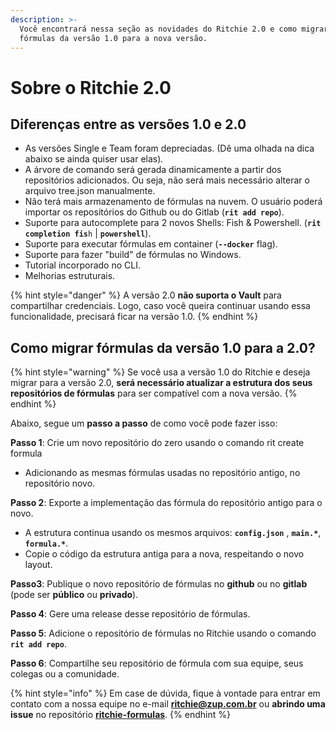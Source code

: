 ```yaml
---
description: >-
  Você encontrará nessa seção as novidades do Ritchie 2.0 e como migrar as
  fórmulas da versão 1.0 para a nova versão.
---
```


# Sobre o Ritchie 2.0

## Diferenças entre as versões 1.0 e 2.0

* As versões Single e Team foram depreciadas. \(Dê uma olhada na dica abaixo se ainda quiser usar elas\)_._ 
* A árvore de comando será gerada dinamicamente a partir dos repositórios adicionados. Ou seja, não será mais necessário alterar o arquivo tree.json manualmente. 
* Não terá mais armazenamento de fórmulas na nuvem. O usuário poderá importar os repositórios do Github ou do Gitlab \(**`rit add repo`**\). 
* Suporte para autocomplete para 2 novos Shells: Fish & Powershell. \(**`rit completion fis`**`h` \| **`powershell`**\). 
* Suporte para executar fórmulas em container \(**`--docker`** flag\). 
* Suporte para fazer "build" de  fórmulas no Windows. 
* Tutorial incorporado no CLI. 
* Melhorias estruturais.

{% hint style="danger" %}
A versão 2.0 **não suporta o Vault** para compartilhar credenciais. Logo, caso você queira continuar usando essa funcionalidade, precisará ficar na versão 1.0. 
{% endhint %}

## **Como migrar fórmulas da versão 1.0 para a 2.0?** <a id="differences-between-version-1-0-and-2-0"></a>

{% hint style="warning" %}
Se você usa a versão 1.0 do Ritchie e deseja migrar para a versão 2.0, **será necessário atualizar a estrutura dos seus repositórios de fórmulas** para ser compatível com a nova versão.
{% endhint %}

Abaixo, segue um **passo a passo** de como você pode fazer isso:

**Passo 1**: Crie um novo repositório do zero usando o comando rit create formula

* Adicionando as mesmas fórmulas usadas no repositório antigo, no repositório novo.

**Passo 2**: Exporte a implementação das  fórmula do repositório antigo para o novo.

* A estrutura continua usando os mesmos arquivos: **`config.json`** , **`main.*`**, **`formula.*`**.
* Copie o código da estrutura antiga para a nova, respeitando o novo layout.

**Passo3**: Publique o novo repositório de fórmulas no **github** ou no **gitlab** \(pode ser **público** ou **privado**\).

**Passo 4**: Gere uma release desse repositório de fórmulas.

**Passo 5**: Adicione o repositório de fórmulas no Ritchie usando o comando **`rit add repo`**.

**Passo 6**: Compartilhe seu repositório de fórmula com sua equipe, seus colegas ou a comunidade.

{% hint style="info" %}
Em case de dúvida, fique à vontade para entrar em contato com a nossa equipe no e-mail **ritchie@zup.com.br** ou **abrindo uma issue** no repositório [**ritchie-formulas**](https://github.com/ZupIT/ritchie-formulas).
{% endhint %}

